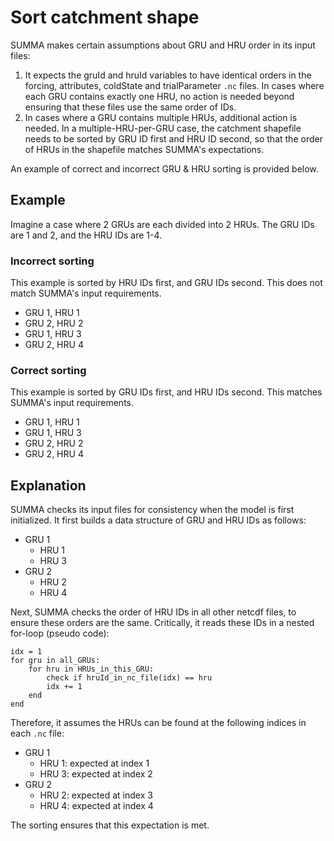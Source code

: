 # Sort catchment shape
SUMMA makes certain assumptions about GRU and HRU order in its input files:
1. It expects the gruId and hruId variables to have identical orders in the forcing, attributes, coldState and trialParameter `.nc` files. In cases where each GRU contains exactly one HRU, no action is needed beyond ensuring that these files use the same order of IDs. 
2. In cases where a GRU contains multiple HRUs, additional action is needed. In a multiple-HRU-per-GRU case, the catchment shapefile needs to be sorted by GRU ID first and HRU ID second, so that the order of HRUs in the shapefile matches SUMMA's expectations.

An example of correct and incorrect GRU & HRU sorting is provided below. 

## Example
Imagine a case where 2 GRUs are each divided into 2 HRUs. The GRU IDs are 1 and 2, and the HRU IDs are 1-4.

### Incorrect sorting
This example is sorted by HRU IDs first, and GRU IDs second. This does not match SUMMA's input requirements.

- GRU 1, HRU 1
- GRU 2, HRU 2
- GRU 1, HRU 3
- GRU 2, HRU 4

### Correct sorting
This example is sorted by GRU IDs first, and HRU IDs second. This matches SUMMA's input requirements.

- GRU 1, HRU 1
- GRU 1, HRU 3
- GRU 2, HRU 2
- GRU 2, HRU 4


## Explanation
SUMMA checks its input files for consistency when the model is first initialized. It first builds a data structure of GRU and HRU IDs as follows:
- GRU 1
	* HRU 1
	* HRU 3
- GRU 2
	* HRU 2
	* HRU 4
	
Next, SUMMA checks the order of HRU IDs in all other netcdf files, to ensure these orders are the same. Critically, it reads these IDs in a nested for-loop (pseudo code):

``` 
idx = 1
for gru in all_GRUs:
	for hru in HRUs_in_this_GRU:
		check if hruId_in_nc_file(idx) == hru
		idx += 1
	end
end
```

Therefore, it assumes the HRUs can be found at the following indices in each `.nc` file:
- GRU 1
	* HRU 1: expected at index 1
	* HRU 3: expected at index 2
- GRU 2
	* HRU 2: expected at index 3
	* HRU 4: expected at index 4
	
The sorting ensures that this expectation is met.